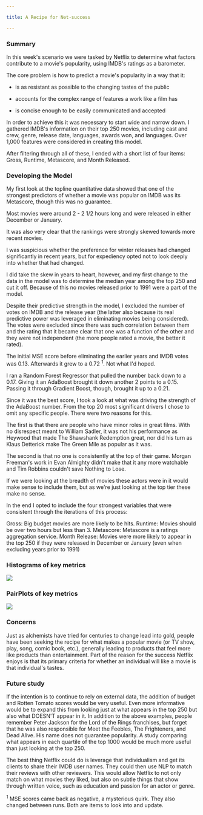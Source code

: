 ```yaml
---

title: A Recipe for Net-success

---
```


### Summary
In this week's scenario we were tasked by Netflix to determine what factors contribute to a movie's popularity, using IMDB's ratings as a barometer.

The core problem is how to predict a movie's popularity in a way that it:

* is as resistant as possible to the changing tastes of the public

* accounts for the complex range of features a work like a film has

* is concise enough to be easily communicated and accepted


In order to achieve this it was necessary to start wide and narrow down. I gathered IMDB's information on their top 250 movies, including cast and crew, genre, release date, languages, awards won, and languages. Over 1,000 features were considered in creating this model.

After filtering through all of these, I ended with a short list of four items: Gross, Runtime, Metascore, and Month Released.


### Developing the Model

My first look at the topline quantitative data showed that one of the strongest predictors of whether a movie was popular on IMDB was its Metascore, though this was no guarantee.

Most movies were around 2 - 2 1/2 hours long and were released in either December or January.

It was also very clear that the rankings were strongly skewed towards more recent movies.

I was suspicious whether the preference for winter releases had changed significantly in recent years, but for expediency opted not to look deeply into whether that had changed.

I did take the skew in years to heart, however, and my first change to the data in the model was to determine the median year among the top 250 and cut it off. Because of this no movies released prior to 1991 were a part of the model.

Despite their predictive strength in the model, I excluded the number of votes on IMDB and the release year (the latter also because its real predictive power was leveraged in eliminating movies being considered). The votes were excluded since there was such correlation between them and the rating that it became clear that one was a function of the other and they were not independent (the more people rated a movie, the better it rated).

The initial MSE score before eliminating the earlier years and IMDB votes was 0.13. Afterwards it grew to a 0.72 <sup>1</sup>. Not what I'd hoped.

I ran a Random Forest Regressor that pulled the number back down to a 0.17. Giving it an AdaBoost brought it down another 2 points to a 0.15. Passing it through Gradient Boost, though, brought it up to a 0.21.

Since it was the best score, I took a look at what was driving the strength of the AdaBoost number. From the top 20 most significant drivers I chose to omit any specific people. There were two reasons for this.

The first is that there are people who have minor roles in great films. With no disrespect meant to William Sadler, it was not his performance as Heywood that made The Shawshank Redemption great, nor did his turn as Klaus Detterick make The Green Mile as popular as it was.

The second is that no one is consistently at the top of their game. Morgan Freeman's work in Evan Almighty didn't make that it any more watchable and Tim Robbins couldn't save Nothing to Lose.

If we were looking at the breadth of movies these actors were in it would make sense to include them, but as we're just looking at the top tier these make no sense.

In the end I opted to include the four strongest variables that were consistent through the iterations of this process:

Gross: Big budget movies are more likely to be hits.
Runtime: Movies should be over two hours but less than 3.
Metascore: Metascore is a ratings aggregation service.
Month Release: Movies were more likely to appear in the top 250 if they were released in December or January (even when excluding years prior to 1991)

### Histograms of key metrics

![](https://ajbentley.github.io/assets/images/imdb/imdb_hists_2.png?raw=true)


### PairPlots of key metrics

![](https://ajbentley.github.io/assets/images/imdb/imdb_pp.png?raw=true)


### Concerns

Just as alchemists have tried for centuries to change lead into gold, people have been seeking the recipe for what makes a popular movie (or TV show, play, song, comic book, etc.), generally leading to products that feel more like products than entertainment. Part of the reason for the success Netflix enjoys is that its primary criteria for whether an individual will like a movie is that individual's tastes.


### Future study

If the intention is to continue to rely on external data, the addition of budget and Rotten Tomato scores would be very useful. Even more informative would be to expand this from looking just at what appears in the top 250 but also what DOESN'T appear in it. In addition to the above examples, people remember Peter Jackson for the Lord of the Rings franchises, but forget that he was also responsible for Meet the Feebles, The Frighteners, and Dead Alive. His name does not guarantee popularity. A study comparing what appears in each quartile of the top 1000 would be much more useful than just looking at the top 250.

The best thing Netflix could do is leverage that individualism and get its clients to share their IMDB user names. They could then use NLP to match their reviews with other reviewers. This would allow Netflix to not only match on what movies they liked, but also on subtle things that show through written voice, such as education and passion for an actor or genre.


<sup>1</sup> MSE scores came back as negative, a mysterious quirk. They also changed between runs. Both are items to look into and update.
